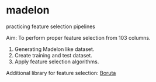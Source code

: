 # madelon
 practicing feature selection pipelines

Aim: To perform proper feature selection from 103 columns.

1. Generating Madelon like dataset.
2. Create training and test dataset.
3. Apply feature selection algorithms.

Additional library for feature selection: [Boruta](https://pypi.org/project/Boruta/)
